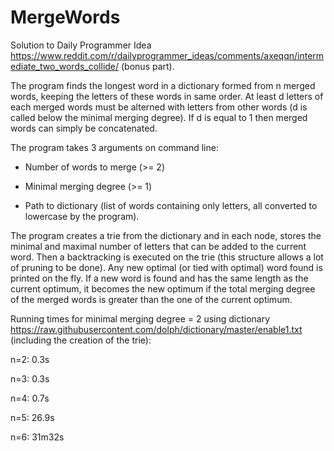 # MergeWords

Solution to Daily Programmer Idea https://www.reddit.com/r/dailyprogrammer_ideas/comments/axeqqn/intermediate_two_words_collide/ (bonus part).

The program finds the longest word in a dictionary formed from n merged words, keeping the letters of these words in same order. At least d letters of each merged words must be alterned with letters from other words (d is called below the minimal merging degree). If d is equal to 1 then merged words can simply be concatenated.

The program takes 3 arguments on command line:

- Number of words to merge (>= 2)

- Minimal merging degree (>= 1)

- Path to dictionary (list of words containing only letters, all converted to lowercase by the program).

The program creates a trie from the dictionary and in each node, stores the minimal and maximal number of letters that can be added to the current word. Then a backtracking is executed on the trie (this structure allows a lot of pruning to be done). Any new optimal (or tied with optimal) word found is printed on the fly. If a new word is found and has the same length as the current optimum, it becomes the new optimum if the total merging degree of the merged words is greater than the one of the current optimum.

Running times for minimal merging degree = 2 using dictionary https://raw.githubusercontent.com/dolph/dictionary/master/enable1.txt (including the creation of the trie):

n=2: 0.3s

n=3: 0.3s

n=4: 0.7s

n=5: 26.9s

n=6: 31m32s
